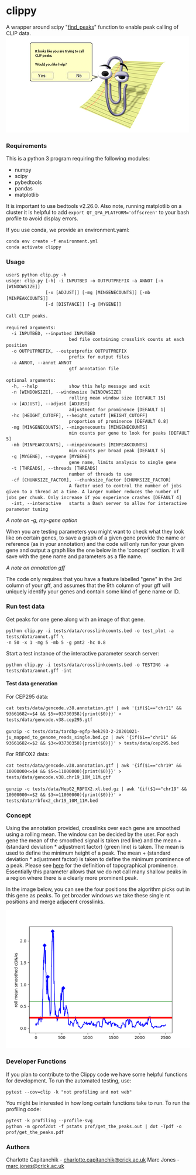 # clippy
A wrapper around scipy "[find_peaks](https://docs.scipy.org/doc/scipy/reference/generated/scipy.signal.find_peaks.html)" function to enable peak calling of CLIP data.
![A dumb joke](smallerclippy.png)

### Requirements
This is a python 3 program requiring the following modules:
 - numpy
 - scipy
 - pybedtools
 - pandas
 - matplotlib

It is important to use bedtools v2.26.0. Also note, running matplotlib on a cluster it is helpful to add `export QT_QPA_PLATFORM='offscreen'` to your bash profile to avoid display errors.

If you use conda, we provide an environment.yaml:
 
```
conda env create -f environment.yml
conda activate clippy
```

### Usage
```
user$ python clip.py -h
usage: clip.py [-h] -i INPUTBED -o OUTPUTPREFIX -a ANNOT [-n [WINDOWSIZE]]
               [-x [ADJUST]] [-mg [MINGENECOUNTS]] [-mb [MINPEAKCOUNTS]]
               [-d [DISTANCE]] [-g [MYGENE]]

Call CLIP peaks.

required arguments:
  -i INPUTBED, --inputbed INPUTBED
                        bed file containing crosslink counts at each position
  -o OUTPUTPREFIX, --outputprefix OUTPUTPREFIX
                        prefix for output files
  -a ANNOT, --annot ANNOT
                        gtf annotation file

optional arguments:
  -h, --help            show this help message and exit
  -n [WINDOWSIZE], --windowsize [WINDOWSIZE]
                        rolling mean window size [DEFAULT 15]
  -x [ADJUST], --adjust [ADJUST]
                        adjustment for prominence [DEFAULT 1]
  -hc [HEIGHT_CUTOFF], --height_cutoff [HEIGHT_CUTOFF]
                        proportion of prominence [DEFAULT 0.8]
  -mg [MINGENECOUNTS], --mingenecounts [MINGENECOUNTS]
                        min counts per gene to look for peaks [DEFAULT 5]
  -mb [MINPEAKCOUNTS], --minpeakcounts [MINPEAKCOUNTS]
                        min counts per broad peak [DEFAULT 5]
  -g [MYGENE], --mygene [MYGENE]
                        gene name, limits analysis to single gene
  -t [THREADS], --threads [THREADS]
                        number of threads to use
  -cf [CHUNKSIZE_FACTOR], --chunksize_factor [CHUNKSIZE_FACTOR]
                        A factor used to control the number of jobs given to a thread at a time. A larger number reduces the number of jobs per chunk. Only increase if you experience crashes [DEFAULT 4]
  -int, --interactive   starts a Dash server to allow for interactive parameter tuning
```
*A note on -g, my-gene option*

When you are testing parameters you might want to check what they look like on certain genes, to save a graph of a given gene provide the name or reference (as in your annotation) and the code will only run for your given gene and output a graph like the one below in the 'concept' section. It will save with the gene name and parameters as a file name.

*A note on annotation gff*

The code only requires that you have a feature labelled "gene" in the 3rd column of your gff, and assumes that the 9th column of your gff will uniquely identify your genes and contain some kind of gene name or ID.

### Run test data

Get peaks for one gene along with an image of that gene.

```
python clip.py -i tests/data/crosslinkcounts.bed -o test_plot -a tests/data/annot.gff \
-n 50 -x 1 -mg 5 -mb 5 -g pmt2 -hc 0.8
```

Start a test instance of the interactive parameter search server:

```
python clip.py -i tests/data/crosslinkcounts.bed -o TESTING -a tests/data/annot.gff -int
```

#### Test data generation

For CEP295 data:

```
cat tests/data/gencode.v38.annotation.gtf | awk '{if($1=="chr11" && 93661682<=$4 && $5<=93730358){print($0)}}' > tests/data/gencode.v38.cep295.gtf

gunzip -c tests/data/tardbp-egfp-hek293-2-20201021-ju_mapped_to_genome_reads_single.bed.gz | awk '{if($1=="chr11" && 93661682<=$2 && $3<=93730358){print($0)}}' > tests/data/cep295.bed
```

For RBFOX2 data:

```
cat tests/data/gencode.v38.annotation.gtf | awk '{if($1=="chr19" && 10000000<=$4 && $5<=11000000){print($0)}}' > tests/data/gencode.v38.chr19_10M_11M.gtf

gunzip -c tests/data/HepG2_RBFOX2.xl.bed.gz | awk '{if($1=="chr19" && 10000000<=$2 && $3<=11000000){print($0)}}' > tests/data/rbfox2_chr19_10M_11M.bed
```

### Concept
Using the annotation provided, crosslinks over each gene are smoothed using a rolling mean. The window can be decided by the user. For each gene the mean of the smoothed signal is taken (red line) and the mean + (standard deviation * adjustment factor) (green line) is taken. The mean is used to define the minimum height of a peak. The mean + (standard deviation * adjustment factor) is taken to define the minimum prominence of a peak. Please see [here](https://en.wikipedia.org/wiki/Topographic_prominence#:~:text=The%20prominence%20of%20a%20peak,or%20key%20saddle%2C%20or%20linking) for the definition of topographical prominence. Essentially this parameter allows that we do not call many shallow peaks in a region where there is a clearly more prominent peak. 

In the image below, you can see the four positions the algorithm picks out in this gene as peaks. To get broader windows we take these single nt positions and merge adjacent crosslinks.

![Image of gene](pmt2_demo.png)


### Developer Functions

If you plan to contribute to the Clippy code we have some helpful functions for development. To run the automated testing, use:

```
pytest --cov=clip -k "not profiling and not web"
```

You might be interested in how long certain functions take to run. To run the profiling code:

```
pytest -k profiling --profile-svg
python -m gprof2dot -f pstats prof/get_the_peaks.out | dot -Tpdf -o prof/get_the_peaks.pdf
```


### Authors
Charlotte Capitanchik - charlotte.capitanchik@crick.ac.uk
Marc Jones - marc.jones@crick.ac.uk
